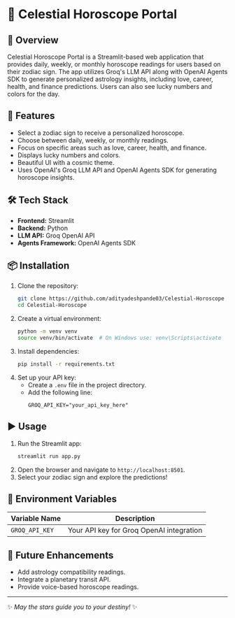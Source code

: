 # 🌟 Celestial Horoscope Portal

## 📌 Overview
Celestial Horoscope Portal is a Streamlit-based web application that provides daily, weekly, or monthly horoscope readings for users based on their zodiac sign. The app utilizes Groq's LLM API along with OpenAI Agents SDK to generate personalized astrology insights, including love, career, health, and finance predictions. Users can also see lucky numbers and colors for the day.

## 🚀 Features
- Select a zodiac sign to receive a personalized horoscope.
- Choose between daily, weekly, or monthly readings.
- Focus on specific areas such as love, career, health, and finance.
- Displays lucky numbers and colors.
- Beautiful UI with a cosmic theme.
- Uses OpenAI's Groq LLM API and OpenAI Agents SDK for generating horoscope insights.

## 🛠️ Tech Stack
- **Frontend:** Streamlit
- **Backend:** Python
- **LLM API:** Groq OpenAI API
- **Agents Framework:** OpenAI Agents SDK

## 📦 Installation
1. Clone the repository:
   ```bash
   git clone https://github.com/adityadeshpande03/Celestial-Horoscope
   cd Celestial-Horoscope
   ```
2. Create a virtual environment:
   ```bash
   python -m venv venv
   source venv/bin/activate  # On Windows use: venv\Scripts\activate
   ```
3. Install dependencies:
   ```bash
   pip install -r requirements.txt
   ```
4. Set up your API key:
   - Create a `.env` file in the project directory.
   - Add the following line:
     ```env
     GROQ_API_KEY="your_api_key_here"
     ```

## ▶️ Usage
1. Run the Streamlit app:
   ```bash
   streamlit run app.py
   ```
2. Open the browser and navigate to `http://localhost:8501`.
3. Select your zodiac sign and explore the predictions!

## 📜 Environment Variables
| Variable Name  | Description |
|---------------|-------------|
| `GROQ_API_KEY` | Your API key for Groq OpenAI integration |

## 🔮 Future Enhancements
- Add astrology compatibility readings.
- Integrate a planetary transit API.
- Provide voice-based horoscope readings.

---
✨ *May the stars guide you to your destiny!* ✨


